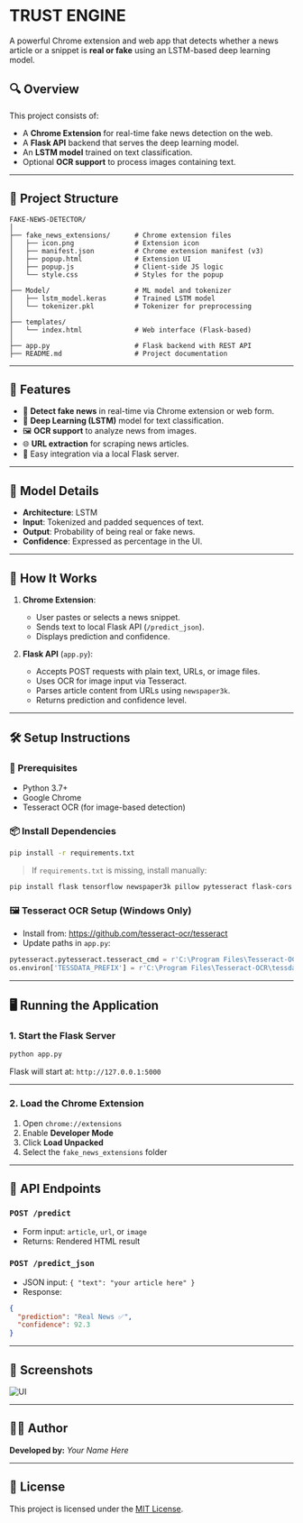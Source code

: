 
# TRUST ENGINE

A powerful Chrome extension and web app that detects whether a news article or a snippet is **real or fake** using an LSTM-based deep learning model.

## 🔍 Overview

This project consists of:
- A **Chrome Extension** for real-time fake news detection on the web.
- A **Flask API** backend that serves the deep learning model.
- An **LSTM model** trained on text classification.
- Optional **OCR support** to process images containing text.

---

## 📁 Project Structure

```
FAKE-NEWS-DETECTOR/
│
├── fake_news_extensions/      # Chrome extension files
│   ├── icon.png               # Extension icon
│   ├── manifest.json          # Chrome extension manifest (v3)
│   ├── popup.html             # Extension UI
│   ├── popup.js               # Client-side JS logic
│   └── style.css              # Styles for the popup
│
├── Model/                     # ML model and tokenizer
│   ├── lstm_model.keras       # Trained LSTM model
│   └── tokenizer.pkl          # Tokenizer for preprocessing
│
├── templates/
│   └── index.html             # Web interface (Flask-based)
│
├── app.py                     # Flask backend with REST API
├── README.md                  # Project documentation
```

---

## 🚀 Features

- 🔎 **Detect fake news** in real-time via Chrome extension or web form.
- 🧠 **Deep Learning (LSTM)** model for text classification.
- 🖼️ **OCR support** to analyze news from images.
- 🌐 **URL extraction** for scraping news articles.
- 🔧 Easy integration via a local Flask server.

---

## 🧠 Model Details

- **Architecture**: LSTM
- **Input**: Tokenized and padded sequences of text.
- **Output**: Probability of being real or fake news.
- **Confidence**: Expressed as percentage in the UI.

---

## 🧪 How It Works

1. **Chrome Extension**:
   - User pastes or selects a news snippet.
   - Sends text to local Flask API (`/predict_json`).
   - Displays prediction and confidence.

2. **Flask API** (`app.py`):
   - Accepts POST requests with plain text, URLs, or image files.
   - Uses OCR for image input via Tesseract.
   - Parses article content from URLs using `newspaper3k`.
   - Returns prediction and confidence level.

---

## 🛠️ Setup Instructions

### 🔧 Prerequisites
- Python 3.7+
- Google Chrome
- Tesseract OCR (for image-based detection)

### 📦 Install Dependencies

```bash
pip install -r requirements.txt
```

> If `requirements.txt` is missing, install manually:
```bash
pip install flask tensorflow newspaper3k pillow pytesseract flask-cors
```

### 🖼️ Tesseract OCR Setup (Windows Only)

- Install from: https://github.com/tesseract-ocr/tesseract
- Update paths in `app.py`:
```python
pytesseract.pytesseract.tesseract_cmd = r'C:\Program Files\Tesseract-OCR\tesseract.exe'
os.environ['TESSDATA_PREFIX'] = r'C:\Program Files\Tesseract-OCR\tessdata'
```

---

## 🖥️ Running the Application

### 1. Start the Flask Server

```bash
python app.py
```

Flask will start at: `http://127.0.0.1:5000`

---

### 2. Load the Chrome Extension

1. Open `chrome://extensions`
2. Enable **Developer Mode**
3. Click **Load Unpacked**
4. Select the `fake_news_extensions` folder

---

## 🔗 API Endpoints

### `POST /predict`

- Form input: `article`, `url`, or `image`
- Returns: Rendered HTML result

### `POST /predict_json`

- JSON input: `{ "text": "your article here" }`
- Response:
```json
{
  "prediction": "Real News ✅",
  "confidence": 92.3
}
```

---

## 📸 Screenshots

![UI](./screenshots/ui.png) <!-- Replace with actual screenshots if needed -->

---

## 🧑‍💻 Author

**Developed by:** *Your Name Here*

---

## 📜 License

This project is licensed under the [MIT License](LICENSE).
